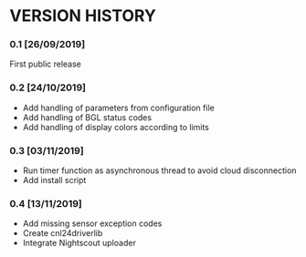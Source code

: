 # VERSION HISTORY

### 0.1 [26/09/2019]

First public release

### 0.2 [24/10/2019]

- Add handling of parameters from configuration file
- Add handling of BGL status codes
- Add handling of display colors according to limits

### 0.3 [03/11/2019]

- Run timer function as asynchronous thread to avoid cloud disconnection
- Add install script

### 0.4 [13/11/2019]

* Add missing sensor exception codes
* Create cnl24driverlib
* Integrate Nightscout uploader

 